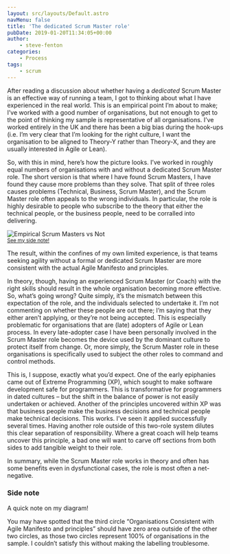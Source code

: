 ```yaml
---
layout: src/layouts/Default.astro
navMenu: false
title: 'The dedicated Scrum Master role'
pubDate: 2019-01-20T11:34:05+00:00
author:
    - steve-fenton
categories:
    - Process
tags:
    - scrum
---
```


After reading a discussion about whether having a *dedicated* Scrum Master is an effective way of running a team, I got to thinking about what I have experienced in the real world. This is an empirical point I’m about to make; I’ve worked with a good number of organisations, but not enough to get to the point of thinking my sample is representative of all organisations. I’ve worked entirely in the UK and there has been a big bias during the hook-ups (i.e. I’m very clear that I’m looking for the right culture, I want the organisation to be aligned to Theory-Y rather than Theory-X, and they are usually interested in Agile or Lean).

So, with this in mind, here’s how the picture looks. I’ve worked in roughly equal numbers of organisations with and without a dedicated Scrum Master role. The short version is that where I have found Scrum Masters, I have found they cause more problems than they solve. That split of three roles causes problems (Technical, Business, Scrum Master), and the Scrum Master role often appeals to the wrong individuals. In particular, the role is highly desirable to people who subscribe to the theory that either the technical people, or the business people, need to be corralled into delivering.

![Empirical Scrum Masters vs Not](https://www.stevefenton.co.uk/wp-content/uploads/2019/01/empirical-scrum-masters-vs-not.png)  
<small>[See my side note!](#side-note)</small>

The result, within the confines of my own limited experience, is that teams seeking agility without a formal or dedicated Scrum Master are more consistent with the actual Agile Manifesto and principles.

In theory, though, having an experienced Scrum Master (or Coach) with the right skills should result in the whole organisation becoming more effective. So, what’s going wrong? Quite simply, it’s the mismatch between this expectation of the role, and the individuals selected to undertake it. I’m not commenting on whether these people are out there; I’m saying that they either aren’t applying, or they’re not being accepted. This is especially problematic for organisations that are (late) adopters of Agile or Lean process. In every late-adopter case I have been personally involved in the Scrum Master role becomes the device used by the dominant culture to protect itself from change. Or, more simply, the Scrum Master role in these organisations is specifically used to subject the other roles to command and control methods.

This is, I suppose, exactly what you’d expect. One of the early epiphanies came out of Extreme Programming (XP), which sought to make software development safe for programmers. This is transformative for programmers in dated cultures – but the shift in the balance of power is not easily undertaken or achieved. Another of the principles uncovered within XP was that business people make the business decisions and technical people make technical decisions. This works. I’ve seen it applied successfully several times. Having another role outside of this two-role system dilutes this clear separation of responsibility. Where a great coach will help teams uncover this principle, a bad one will want to carve off sections from both sides to add tangible weight to their role.

In summary, while the Scrum Master role works in theory and often has some benefits even in dysfunctional cases, the role is most often a net-negative.

### Side note

A quick note on my diagram!

You may have spotted that the third circle “Organisations Consistent with Agile Manifesto and principles” should have zero area outside of the other two circles, as those two circles represent 100% of organisations in the sample. I couldn’t satisfy this without making the labelling troublesome.